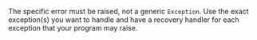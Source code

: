 The specific error must be raised, not a generic `Exception`. Use the exact exception(s) you want to handle and have a recovery handler for each exception that your program may raise.